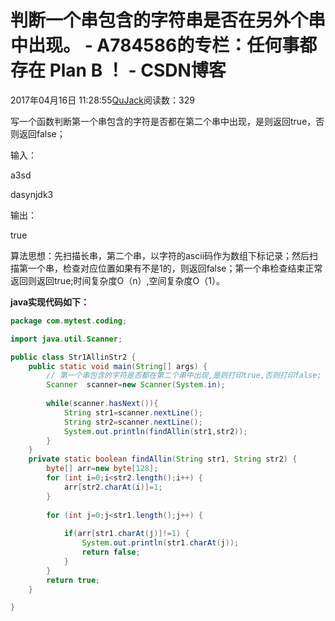 # 判断一个串包含的字符串是否在另外个串中出现。 - A784586的专栏：任何事都存在 Plan B ！ - CSDN博客





2017年04月16日 11:28:55[QuJack](https://me.csdn.net/A784586)阅读数：329








写一个函数判断第一个串包含的字符是否都在第二个串中出现，是则返回true，否则返回false；

输入：

a3sd

dasynjdk3

输出：

true




算法思想：先扫描长串，第二个串，以字符的ascii码作为数组下标记录；然后扫描第一个串，检查对应位置如果有不是1的，则返回false；第一个串检查结束正常返回则返回true;时间复杂度O（n）,空间复杂度O（1）。




**java实现代码如下：**



```java
package com.mytest.coding;

import java.util.Scanner;

public class Str1AllinStr2 {
	public static void main(String[] args) {
		// 第一个串包含的字符是否都在第二个串中出现,是则打印true,否则打印false;
		Scanner  scanner=new Scanner(System.in);
		
		while(scanner.hasNext()){
			String str1=scanner.nextLine();
			String str2=scanner.nextLine();
			System.out.println(findAllin(str1,str2));
		}
	}
	private static boolean findAllin(String str1, String str2) {
		byte[] arr=new byte[128];
		for (int i=0;i<str2.length();i++) {
			arr[str2.charAt(i)]=1;
		}
		
		for (int j=0;j<str1.length();j++) {
			
			if(arr[str1.charAt(j)]!=1) {
				System.out.println(str1.charAt(j));
				return false;
			}
		}
		return true;
	}

}
```





